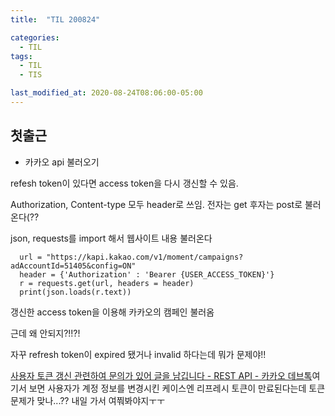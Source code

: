 ```yaml
---
title:  "TIL 200824"

categories:
  - TIL
tags:
  - TIL
  - TIS

last_modified_at: 2020-08-24T08:06:00-05:00
---
```


## 첫출근

* 카카오 api 불러오기

refesh token이 있다면 access token을 다시 갱신할 수 있음.

Authorization, Content-type 모두 header로 쓰임. 전자는 get 후자는 post로 불러온다(??

json, requests를 import 해서 웹사이트 내용 불러온다

      url = "https://kapi.kakao.com/v1/moment/campaigns?adAccountId=51405&config=ON"
      header = {'Authorization' : 'Bearer {USER_ACCESS_TOKEN}'}
      r = requests.get(url, headers = header)
      print(json.loads(r.text))


갱신한 access token을 이용해 카카오의 캠페인 불러옴

근데 왜 안되지?!!?!

자꾸 refresh token이 expired 됐거나 invalid 하다는데 뭐가 문제야!!

[사용자 토큰 갱신 관련하여 문의가 있어 글을 남깁니다 - REST API - 카카오 데브톡](https://devtalk.kakao.com/t/topic/25617/2)여기서 보면 사용자가 계정 정보를 변경시킨 케이스엔 리프레시 토큰이 만료된다는데 토큰 문제가 맞나...?? 내일 가서 여쭤봐야지ㅜㅜ

